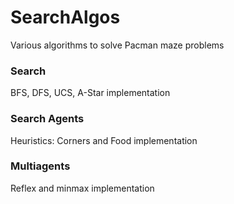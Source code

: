 # SearchAlgos
Various algorithms to solve Pacman maze problems
### Search
BFS, DFS, UCS, A-Star implementation
### Search Agents
Heuristics: Corners and Food implementation
### Multiagents
Reflex and minmax implementation
